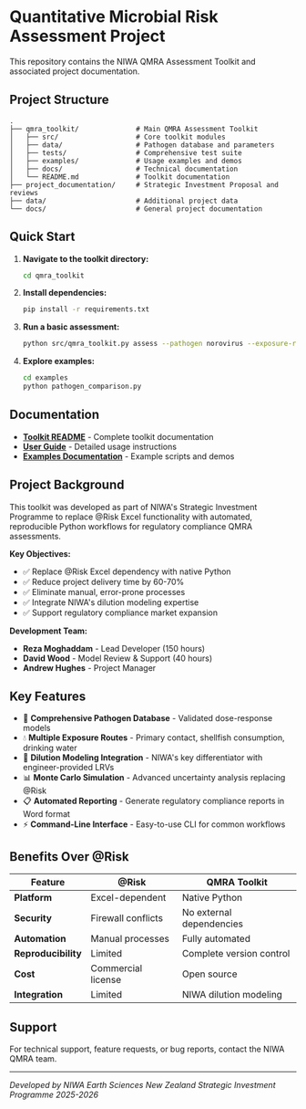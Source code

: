 # Quantitative Microbial Risk Assessment Project

This repository contains the NIWA QMRA Assessment Toolkit and associated project documentation.

## Project Structure

```
.
├── qmra_toolkit/              # Main QMRA Assessment Toolkit
│   ├── src/                   # Core toolkit modules
│   ├── data/                  # Pathogen database and parameters
│   ├── tests/                 # Comprehensive test suite
│   ├── examples/              # Usage examples and demos
│   ├── docs/                  # Technical documentation
│   └── README.md              # Toolkit documentation
├── project_documentation/     # Strategic Investment Proposal and reviews
├── data/                      # Additional project data
└── docs/                      # General project documentation
```

## Quick Start

1. **Navigate to the toolkit directory:**
   ```bash
   cd qmra_toolkit
   ```

2. **Install dependencies:**
   ```bash
   pip install -r requirements.txt
   ```

3. **Run a basic assessment:**
   ```bash
   python src/qmra_toolkit.py assess --pathogen norovirus --exposure-route primary_contact --concentration 10.0 --volume 50.0 --frequency 10 --population 10000 --report
   ```

4. **Explore examples:**
   ```bash
   cd examples
   python pathogen_comparison.py
   ```

## Documentation

- **[Toolkit README](qmra_toolkit/README.md)** - Complete toolkit documentation
- **[User Guide](qmra_toolkit/docs/user_guide.md)** - Detailed usage instructions
- **[Examples Documentation](qmra_toolkit/examples/README.md)** - Example scripts and demos

## Project Background

This toolkit was developed as part of NIWA's Strategic Investment Programme to replace @Risk Excel functionality with automated, reproducible Python workflows for regulatory compliance QMRA assessments.

**Key Objectives:**
- ✅ Replace @Risk Excel dependency with native Python
- ✅ Reduce project delivery time by 60-70%
- ✅ Eliminate manual, error-prone processes
- ✅ Integrate NIWA's dilution modeling expertise
- ✅ Support regulatory compliance market expansion

**Development Team:**
- **Reza Moghaddam** - Lead Developer (150 hours)
- **David Wood** - Model Review & Support (40 hours)
- **Andrew Hughes** - Project Manager

## Key Features

- 🦠 **Comprehensive Pathogen Database** - Validated dose-response models
- 💧 **Multiple Exposure Routes** - Primary contact, shellfish consumption, drinking water
- 🔬 **Dilution Modeling Integration** - NIWA's key differentiator with engineer-provided LRVs
- 📊 **Monte Carlo Simulation** - Advanced uncertainty analysis replacing @Risk
- 📋 **Automated Reporting** - Generate regulatory compliance reports in Word format
- ⚡ **Command-Line Interface** - Easy-to-use CLI for common workflows

## Benefits Over @Risk

| Feature | @Risk | QMRA Toolkit |
|---------|-------|--------------|
| **Platform** | Excel-dependent | Native Python |
| **Security** | Firewall conflicts | No external dependencies |
| **Automation** | Manual processes | Fully automated |
| **Reproducibility** | Limited | Complete version control |
| **Cost** | Commercial license | Open source |
| **Integration** | Limited | NIWA dilution modeling |

## Support

For technical support, feature requests, or bug reports, contact the NIWA QMRA team.

---

*Developed by NIWA Earth Sciences New Zealand*
*Strategic Investment Programme 2025-2026*